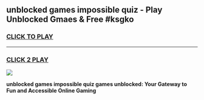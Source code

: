 
## unblocked games impossible quiz - Play Unblocked Gmaes & Free #ksgko
<h3>
<a href="https://premium.freeplayer.one?title=unblocked_games_impossible_quiz&ref=03M">CLICK TO PLAY</a></h3>
<hr>

<h3>
<a href="https://premium.freeplayer.one?title=unblocked_games_impossible_quiz&ref=03M">CLICK 2 PLAY</a>
  
</h3>

<a href="https://premium.freeplayer.one?title=unblocked_games_impossible_quiz&ref=03M"><img src="https://clearcache.store/games.png"></a>


**unblocked games impossible quiz games unblocked: Your Gateway to Fun and Accessible Online Gaming**
